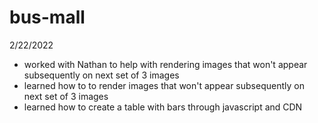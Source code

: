# bus-mall

2/22/2022
  - worked with Nathan to help with rendering images that won't appear subsequently on next set of 3 images 
  - learned how to to render images that won't appear subsequently on next set of 3 images
  - learned how to create a table with bars through javascript and CDN